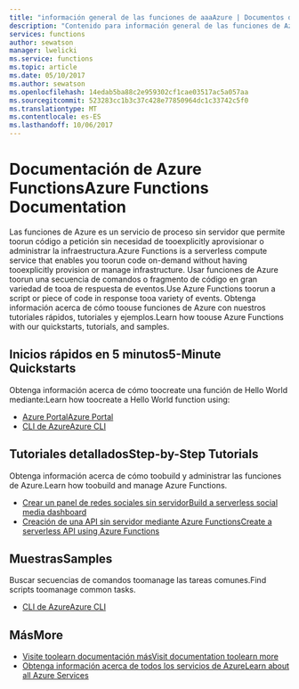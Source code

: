 ```yaml
---
title: "información general de las funciones de aaaAzure | Documentos de Microsoft"
description: "Contenido para información general de las funciones de Azure en el portal de Azure de la Ayuda"
services: functions
author: sewatson
manager: lwelicki
ms.service: functions
ms.topic: article
ms.date: 05/10/2017
ms.author: sewatson
ms.openlocfilehash: 14edab5ba88c2e959302cf1cae03517ac5a057aa
ms.sourcegitcommit: 523283cc1b3c37c428e77850964dc1c33742c5f0
ms.translationtype: MT
ms.contentlocale: es-ES
ms.lasthandoff: 10/06/2017
---
```

# <a name="azure-functions-documentation"></a><span data-ttu-id="2edbe-103">Documentación de Azure Functions</span><span class="sxs-lookup"><span data-stu-id="2edbe-103">Azure Functions Documentation</span></span>

<span data-ttu-id="2edbe-104">Las funciones de Azure es un servicio de proceso sin servidor que permite toorun código a petición sin necesidad de tooexplicitly aprovisionar o administrar la infraestructura.</span><span class="sxs-lookup"><span data-stu-id="2edbe-104">Azure Functions is a serverless compute service that enables you toorun code on-demand without having tooexplicitly provision or manage infrastructure.</span></span> <span data-ttu-id="2edbe-105">Usar funciones de Azure toorun una secuencia de comandos o fragmento de código en gran variedad de tooa de respuesta de eventos.</span><span class="sxs-lookup"><span data-stu-id="2edbe-105">Use Azure Functions toorun a script or piece of code in response tooa variety of events.</span></span> <span data-ttu-id="2edbe-106">Obtenga información acerca de cómo toouse funciones de Azure con nuestros tutoriales rápidos, tutoriales y ejemplos.</span><span class="sxs-lookup"><span data-stu-id="2edbe-106">Learn how toouse Azure Functions with our quickstarts, tutorials, and samples.</span></span>

## <a name="5-minute-quickstarts"></a><span data-ttu-id="2edbe-107">Inicios rápidos en 5 minutos</span><span class="sxs-lookup"><span data-stu-id="2edbe-107">5-Minute Quickstarts</span></span>

<span data-ttu-id="2edbe-108">Obtenga información acerca de cómo toocreate una función de Hello World mediante:</span><span class="sxs-lookup"><span data-stu-id="2edbe-108">Learn how toocreate a Hello World function using:</span></span>

- [<span data-ttu-id="2edbe-109">Azure Portal</span><span class="sxs-lookup"><span data-stu-id="2edbe-109">Azure Portal</span></span>](/azure/azure-functions/functions-create-first-azure-function)
- [<span data-ttu-id="2edbe-110">CLI de Azure</span><span class="sxs-lookup"><span data-stu-id="2edbe-110">Azure CLI</span></span>](/azure/azure-functions/functions-create-first-azure-function-azure-cli)

## <a name="step-by-step-tutorials"></a><span data-ttu-id="2edbe-111">Tutoriales detallados</span><span class="sxs-lookup"><span data-stu-id="2edbe-111">Step-by-Step Tutorials</span></span>

<span data-ttu-id="2edbe-112">Obtenga información acerca de cómo toobuild y administrar las funciones de Azure.</span><span class="sxs-lookup"><span data-stu-id="2edbe-112">Learn how toobuild and manage Azure Functions.</span></span>

- [<span data-ttu-id="2edbe-113">Crear un panel de redes sociales sin servidor</span><span class="sxs-lookup"><span data-stu-id="2edbe-113">Build a serverless social media dashboard</span></span>](/azure/azure-functions/functions-twitter-email)
- [<span data-ttu-id="2edbe-114">Creación de una API sin servidor mediante Azure Functions</span><span class="sxs-lookup"><span data-stu-id="2edbe-114">Create a serverless API using Azure Functions</span></span>](/azure/azure-functions/functions-create-serverless-api)

## <a name="samples"></a><span data-ttu-id="2edbe-115">Muestras</span><span class="sxs-lookup"><span data-stu-id="2edbe-115">Samples</span></span>

<span data-ttu-id="2edbe-116">Buscar secuencias de comandos toomanage las tareas comunes.</span><span class="sxs-lookup"><span data-stu-id="2edbe-116">Find scripts toomanage common tasks.</span></span>

- [<span data-ttu-id="2edbe-117">CLI de Azure</span><span class="sxs-lookup"><span data-stu-id="2edbe-117">Azure CLI</span></span>](/azure/azure-functions/functions-cli-samples)

## <a name="more"></a><span data-ttu-id="2edbe-118">Más</span><span class="sxs-lookup"><span data-stu-id="2edbe-118">More</span></span>

- [<span data-ttu-id="2edbe-119">Visite toolearn documentación más</span><span class="sxs-lookup"><span data-stu-id="2edbe-119">Visit documentation toolearn more</span></span>](/azure/app-functions/index)
- [<span data-ttu-id="2edbe-120">Obtenga información acerca de todos los servicios de Azure</span><span class="sxs-lookup"><span data-stu-id="2edbe-120">Learn about all Azure Services</span></span>](https://aka.ms/j3wr7y)